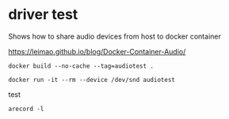 # driver test

Shows how to share audio devices from host to docker container

https://leimao.github.io/blog/Docker-Container-Audio/

`docker build --no-cache --tag=audiotest .`


`docker run -it --rm --device /dev/snd audiotest`

test

`arecord -l`
